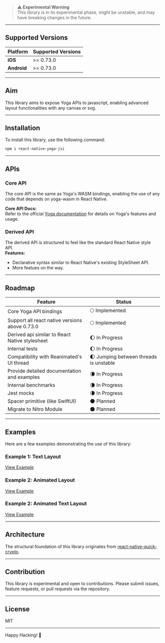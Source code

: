 > **⚠️ Experimental Warning**  
> This library is in its experimental phase, might be unstable, and may have breaking changes in the future.

---

## Supported Versions

| Platform    | Supported Versions |
| ----------- | ------------------ |
| **iOS**     | >= 0.73.0          |
| **Android** | >= 0.73.0          |

---

## Aim

This library aims to expose Yoga APIs to javascript, enabling advanced layout functionalities with any canvas or svg.

---

## Installation

To install this library, use the following command:

```bash
npm i react-native-yoga-jsi
```

---

## APIs

### Core API

The core API is the same as Yoga's WASM bindings, enabling the use of any code that depends on yoga-wasm in React Native.

**Core API Docs:**  
Refer to the official [Yoga documentation](https://www.yogalayout.dev/docs/about-yoga) for details on Yoga's features and usage.

### Derived API

The derived API is structured to feel like the standard React Native style API.  
**Features:**

- Declarative syntax similar to React Native's existing StyleSheet API.
- More featues on the way.

---

## Roadmap

| Feature                                        | Status                                                |
| ---------------------------------------------- | ----------------------------------------------------- |
| Core Yoga API bindings                         | 🌕 Implemented                                        |
| Support all react native versions above 0.73.0 | 🌕 Implemented                                        |
| Derived api similar to React Native stylesheet | 🌔 In Progress                                        |
| Internal tests                                 | 🌔 In Progress                                        |
| Compatibility with Reanimated's UI thread      | 🌓 Jumping between threads is unstable            |
| Provide detailed documentation and examples    | 🌘 In Progress                                        |
| Internal benchmarks                            | 🌘 In Progress                                        |
| Jest mocks                                     | 🌘 In Progress                                        |
| Spacer primitive (like SwiftUI)                | 🌑 Planned                                            |
| Migrate to Nitro Module                        | 🌑 Planned                                            |

---

## Examples

Here are a few examples demonstrating the use of this library:

### Example 1: Text Layout

[View Example](./testProj/src/navigators/children/TextLayout/TextLayout.tsx)

### Example 2: Animated Layout

[View Example](./testProj/src/navigators/children/AnimatedExample/AnimatedExample.tsx)

### Example 2: Animated Text Layout

[View Example](./testProj/src/navigators/children/AnimatedTextLayout/AnimatedTextLayout.tsx)


---

## Architecture

The structural foundation of this library originates from [react-native-quick-crypto](https://github.com/margelo/react-native-quick-crypto/tree/v0.7.11).

---

## Contribution

This library is experimental and open to contributions. Please submit issues, feature requests, or pull requests via the repository.

---

## License

MIT

---

Happy Hacking! 🚀
